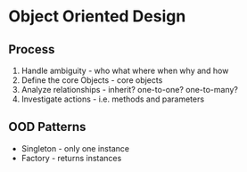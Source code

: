 # Object Oriented Design
## Process
1) Handle ambiguity - who what where when why and how
2) Define the core Objects - core objects
3) Analyze relationships - inherit? one-to-one? one-to-many?
4) Investigate actions - i.e. methods and parameters

## OOD Patterns
- Singleton - only one instance
- Factory - returns instances
